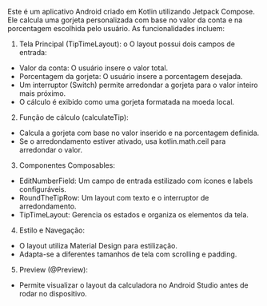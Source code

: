 
Este é um aplicativo Android criado em Kotlin utilizando Jetpack Compose. Ele calcula uma gorjeta personalizada com base no valor da conta e na porcentagem escolhida pelo usuário. As funcionalidades incluem:

1.	Tela Principal (TipTimeLayout):
o	O layout possui dois campos de entrada:
- Valor da conta: O usuário insere o valor total.
- Porcentagem da gorjeta: O usuário insere a porcentagem desejada.
- Um interruptor (Switch) permite arredondar a gorjeta para o valor inteiro mais próximo.
- O cálculo é exibido como uma gorjeta formatada na moeda local.


2.	Função de cálculo (calculateTip):
-	Calcula a gorjeta com base no valor inserido e na porcentagem definida.
-	Se o arredondamento estiver ativado, usa kotlin.math.ceil para arredondar o valor.


3.	Componentes Composables:
-	EditNumberField: Um campo de entrada estilizado com ícones e labels configuráveis.
-	RoundTheTipRow: Um layout com texto e o interruptor de arredondamento.
-	TipTimeLayout: Gerencia os estados e organiza os elementos da tela.


4.	Estilo e Navegação:
- O layout utiliza Material Design para estilização.
- Adapta-se a diferentes tamanhos de tela com scrolling e padding.


5.	Preview (@Preview):
-	Permite visualizar o layout da calculadora no Android Studio antes de rodar no dispositivo.



